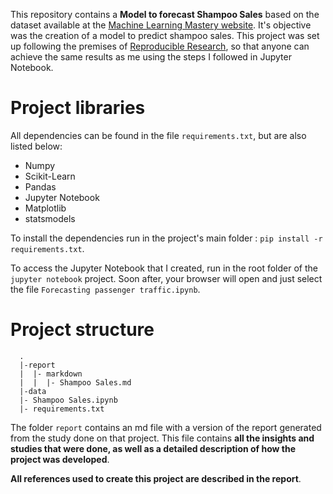 This repository contains a **Model to forecast Shampoo Sales** based on the dataset available at the [Machine Learning Mastery website](https://machinelearningmastery.com/time-series-datasets-for-machine-learning/). It's objective was the creation of a model to predict shampoo sales. This project was set up following the premises of [Reproducible Research](https://pt.coursera.org/learn/reproducible-research), so that anyone can achieve the same results as me using the steps I followed in Jupyter Notebook.

# Project libraries


All dependencies can be found in the file  `requirements.txt`, but are also listed below:
* Numpy
* Scikit-Learn
* Pandas
* Jupyter Notebook
* Matplotlib
* statsmodels

To install the dependencies run in the project's main folder : `pip install -r requirements.txt`. 

To access the Jupyter Notebook that I created, run in the root folder of the `jupyter notebook` project. Soon after, your browser will open and just select the file `Forecasting passenger traffic.ipynb`.  

# Project structure

```{sh}
  .
  |-report
  |  |- markdown
  |  |  |- Shampoo Sales.md
  |-data
  |- Shampoo Sales.ipynb
  |- requirements.txt
```

The folder `report` contains an md file with a version of the report generated from the study done on that project. This file contains **all the insights and studies that were done, as well as a detailed description of how the project was developed**.

**All references used to create this project are described in the report**. 
